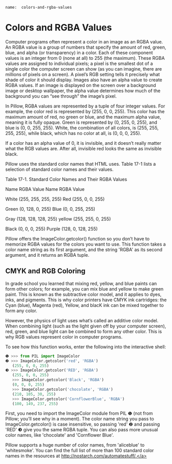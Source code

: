 ```ngMeta
name:  colors-and-rgba-values
```
# Colors and RGBA Values
Computer programs often represent a color in an image as an RGBA value. An RGBA value is a group of numbers that specify the amount of red, green, blue, and alpha (or transparency) in a color. Each of these component values is an integer from 0 (none at all) to 255 (the maximum). These RGBA values are assigned to individual pixels; a pixel is the smallest dot of a single color the computer screen can show (as you can imagine, there are millions of pixels on a screen). A pixel’s RGB setting tells it precisely what shade of color it should display. Images also have an alpha value to create RGBA values. If an image is displayed on the screen over a background image or desktop wallpaper, the alpha value determines how much of the background you can “see through” the image’s pixel.

In Pillow, RGBA values are represented by a tuple of four integer values. For example, the color red is represented by (255, 0, 0, 255). This color has the maximum amount of red, no green or blue, and the maximum alpha value, meaning it is fully opaque. Green is represented by (0, 255, 0, 255), and blue is (0, 0, 255, 255). White, the combination of all colors, is (255, 255, 255, 255), while black, which has no color at all, is (0, 0, 0, 255).

If a color has an alpha value of 0, it is invisible, and it doesn’t really matter what the RGB values are. After all, invisible red looks the same as invisible black.

Pillow uses the standard color names that HTML uses. Table 17-1 lists a selection of standard color names and their values.

Table 17-1. Standard Color Names and Their RGBA Values

Name                  RGBA Value                      Name                              RGBA Value

White            (255, 255, 255, 255)                  Red                              (255, 0, 0, 255)

Green 			(0, 128, 0, 255) 					   Blue 							(0, 0, 255, 255)

Gray 			(128, 128, 128, 255)				   yellow 							(255, 255, 0, 255)

Black  			(0, 0, 0, 255)						   Purple							(128, 0, 128, 255)

Pillow offers the ImageColor.getcolor() function so you don’t have to memorize RGBA values for the colors you want to use. This function takes a color name string as its first argument, and the string 'RGBA' as its second argument, and it returns an RGBA tuple.

## CMYK and RGB Coloring

In grade school you learned that mixing red, yellow, and blue paints can form other colors; for example, you can mix blue and yellow to make green paint. This is known as the subtractive color model, and it applies to dyes, inks, and pigments. This is why color printers have CMYK ink cartridges: the Cyan (blue), Magenta (red), Yellow, and blacK ink can be mixed together to form any color.

However, the physics of light uses what’s called an additive color model. When combining light (such as the light given off by your computer screen), red, green, and blue light can be combined to form any other color. This is why RGB values represent color in computer programs.

To see how this function works, enter the following into the interactive shell:

```python
❶ >>> from PIL import ImageColor
❷ >>> ImageColor.getcolor('red', 'RGBA')
   (255, 0, 0, 255)
❸ >>> ImageColor.getcolor('RED', 'RGBA')
   (255, 0, 0, 255)
   >>> ImageColor.getcolor('Black', 'RGBA')
   (0, 0, 0, 255)
   >>> ImageColor.getcolor('chocolate', 'RGBA')
   (210, 105, 30, 255)
   >>> ImageColor.getcolor('CornflowerBlue', 'RGBA')
   (100, 149, 237, 255)
```
First, you need to import the ImageColor module from PIL ❶ (not from Pillow; you’ll see why in a moment). The color name string you pass to ImageColor.getcolor() is case insensitive, so passing 'red' ❷ and passing 'RED' ❸ give you the same RGBA tuple. You can also pass more unusual color names, like 'chocolate' and 'Cornflower Blue'.

Pillow supports a huge number of color names, from 'aliceblue' to 'whitesmoke'. You can find the full list of more than 100 standard color names in the resources at <span><a href=" http://nostarch.com/automatestuff/."> http://nostarch.com/automatestuff/.</a></span>
